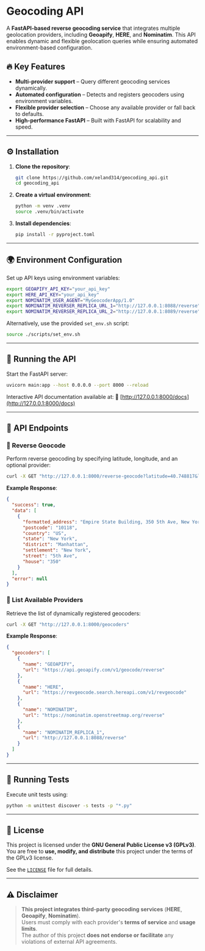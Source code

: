 # Geocoding API

A **FastAPI-based reverse geocoding service** that integrates multiple geolocation providers, including **Geoapify**, **HERE**, and **Nominatim**. This API enables dynamic and flexible geolocation queries while ensuring automated environment-based configuration.

## 🔥 Key Features

- **Multi-provider support** – Query different geocoding services dynamically.
- **Automated configuration** – Detects and registers geocoders using environment variables.
- **Flexible provider selection** – Choose any available provider or fall back to defaults.
- **High-performance FastAPI** – Built with FastAPI for scalability and speed.

---

## ⚙️ Installation

1. **Clone the repository**:

   ```bash
   git clone https://github.com/xeland314/geocoding_api.git
   cd geocoding_api
   ```

2. **Create a virtual environment**:

   ```bash
   python -m venv .venv
   source .venv/bin/activate
   ```

3. **Install dependencies**:
   ```bash
   pip install -r pyproject.toml
   ```

---

## 🌍 Environment Configuration

Set up API keys using environment variables:

```bash
export GEOAPIFY_API_KEY="your_api_key"
export HERE_API_KEY="your_api_key"
export NOMINATIM_USER_AGENT="MyGeocoderApp/1.0"
export NOMINATIM_REVERSER_REPLICA_URL_1="http://127.0.0.1:8088/reverse"
export NOMINATIM_REVERSER_REPLICA_URL_2="http://127.0.0.1:8089/reverse"
```

Alternatively, use the provided `set_env.sh` script:

```bash
source ./scripts/set_env.sh
```

---

## 🚀 Running the API

Start the FastAPI server:

```bash
uvicorn main:app --host 0.0.0.0 --port 8000 --reload
```

Interactive API documentation available at:
🔗 [http://127.0.0.1:8000/docs](http://127.0.0.1:8000/docs)

---

## 📡 API Endpoints

### 🔎 Reverse Geocode

Perform reverse geocoding by specifying latitude, longitude, and an optional provider:

```bash
curl -X GET "http://127.0.0.1:8000/reverse-geocode?latitude=40.748817&longitude=-73.985428&platform=geoapify"
```

**Example Response**:

```json
{
  "success": true,
  "data": [
    {
      "formatted_address": "Empire State Building, 350 5th Ave, New York, NY, USA",
      "postcode": "10118",
      "country": "US",
      "state": "New York",
      "district": "Manhattan",
      "settlement": "New York",
      "street": "5th Ave",
      "house": "350"
    }
  ],
  "error": null
}
```

### 📜 List Available Providers

Retrieve the list of dynamically registered geocoders:

```bash
curl -X GET "http://127.0.0.1:8000/geocoders"
```

**Example Response**:

```json
{
  "geocoders": [
    {
      "name": "GEOAPIFY",
      "url": "https://api.geoapify.com/v1/geocode/reverse"
    },
    {
      "name": "HERE",
      "url": "https://revgeocode.search.hereapi.com/v1/revgeocode"
    },
    {
      "name": "NOMINATIM",
      "url": "https://nominatim.openstreetmap.org/reverse"
    },
    {
      "name": "NOMINATIM_REPLICA_1",
      "url": "http://127.0.0.1:8088/reverse"
    }
  ]
}
```

---

## 🧪 Running Tests

Execute unit tests using:

```bash
python -m unittest discover -s tests -p "*.py"
```

---

## 📄 License

This project is licensed under the **GNU General Public License v3 (GPLv3)**.  
You are free to **use, modify, and distribute** this project under the terms of the GPLv3 license.

See the [`LICENSE`](LICENSE) file for full details.

---

## ⚠️ Disclaimer

> **This project integrates third-party geocoding services** (**HERE**, **Geoapify**, **Nominatim**).  
> Users must comply with each provider's **terms of service** and **usage limits**.  
> The author of this project **does not endorse or facilitate** any violations of external API agreements.
